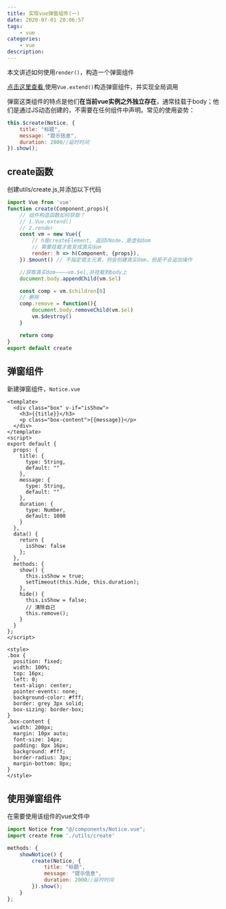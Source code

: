 ```yaml
---
title: 实现vue弹窗组件(一)
date: 2020-07-01 20:06:57
tags:
    - vue
categories:
    - vue
description:
---
```


本文讲述如何使用`render()`，构造一个弹窗组件

[点击这里查看](https://qytayh.github.io/2020/07/%E5%AE%9E%E7%8E%B0vue%E5%BC%B9%E7%AA%97%E7%BB%84%E4%BB%B6(%E4%BA%8C)/),使用`Vue.extend()`构造弹窗组件，并实现全局调用

<!-- more -->

弹窗这类组件的特点是他们**在当前vue实例之外独立存在**，通常挂载于body；他们是通过JS动态创建的，不需要在任何组件中声明。常见的使用姿势：

```js
this.$create(Notice, {
    title: "标题",
    message: "提示信息",
    duration: 2000//延时时间
}).show();
```

## create函数

创建utils/create.js,并添加以下代码

```js
import Vue from 'vue'
function create(Component,props){
    // 组件构造函数如何获取？
    // 1.Vue.extend()
    // 2.render
    const vm = new Vue({
        // h是createElement, 返回VNode，是虚拟dom
        // 需要挂载才能变成真实dom
        render: h => h(Component, {props}),
    }).$mount() // 不指定宿主元素，则会创建真实dom，但是不会追加操作

    //获取真实dom————vm.$el,并挂载到body上
    document.body.appendChild(vm.$el)

    const comp = vm.$children[0]
    // 删除
    comp.remove = function(){
        document.body.removeChild(vm.$el)
        vm.$destroy()
    }

    return comp
}
export default create
```

## 弹窗组件

新建弹窗组件，`Notice.vue`

``` vue
<template>
  <div class="box" v-if="isShow">
    <h3>{{title}}</h3>
    <p class="box-content">{{message}}</p>
  </div>
</template>
<script>
export default {
  props: {
    title: {
      type: String,
      default: ""
    },
    message: {
      type: String,
      default: ""
    },
    duration: {
      type: Number,
      default: 1000
    }
  },
  data() {
    return {
      isShow: false
    };
  },
  methods: {
    show() {
      this.isShow = true;
      setTimeout(this.hide, this.duration);
    },
    hide() {
      this.isShow = false;
      // 清除自己
      this.remove();
    }
  }
};
</script>

<style>
.box {
  position: fixed;
  width: 100%;
  top: 16px;
  left: 0;
  text-align: center;
  pointer-events: none;
  background-color: #fff;
  border: grey 3px solid;
  box-sizing: border-box;
}
.box-content {
  width: 200px;
  margin: 10px auto;
  font-size: 14px;  
  padding: 8px 16px;
  background: #fff;
  border-radius: 3px;
  margin-bottom: 8px;
}
</style>
```

## 使用弹窗组件

在需要使用该组件的vue文件中
```js
import Notice from "@/components/Notice.vue";
import create from './utils/create'

methods: {
    showNotice() {
        create(Notice, {
            title: "标题",
            message: "提示信息",
            duration: 2000//延时时间
        }).show();
    }
};
```



<!-- markdownlint-disable MD041 MD002--> 